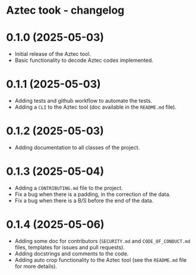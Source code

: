 # Aztec took - changelog

# 0.1.0 (2025-05-03)
- Initial release of the Aztec tool.
- Basic functionality to decode Aztec codes implemented.

# 0.1.1 (2025-05-03)
- Adding tests and github workflow to automate the tests.
- Adding a `CLI` to the Aztec tool (doc available in the `README.md` file).

# 0.1.2 (2025-05-03)
- Adding documentation to all classes of the project.

# 0.1.3 (2025-05-04)
- Adding a `CONTRIBUTING.md` file to the project.
- Fix a bug when there is a padding, in the correction of the data.
- Fix a bug when there is a B/S before the end of the data.

# 0.1.4 (2025-05-06)
- Adding some doc for contributors (`SECURITY.md` and `CODE_OF_CONDUCT.md` files, templates for issues and pull requests).
- Adding docstrings and comments to the code.
- Adding auto crop functionality to the Aztec tool (see the `README.md` file for more details).
